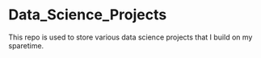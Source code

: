 # Data_Science_Projects

This repo is used to store various data science projects that I build on my sparetime.
